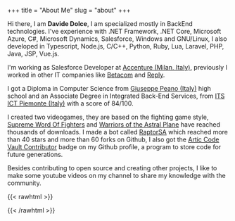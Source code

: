 +++
title = "About Me"
slug = "about"
+++

Hi there, I am **Davide Dolce**, I am specialized mostly in BackEnd technologies. I've experience with .NET Framework, .NET Core, Microsoft Azure, C#, Microsoft Dynamics, Salesforce, Windows and GNU/Linux, I  also developed in Typescript, Node.js, C/C++, Python, Ruby, Lua, Laravel, PHP, Java, JSP, Vue.js.

I'm working as Salesforce Developer at [Accenture (Milan, Italy)](https://www.accenture.com/us-en), previously I worked in other IT companies like [Betacom](https://www.betacom.it/) and [Reply](https://www.reply.com/).

I got a Diploma in Computer Science from [Giuseppe Peano (Italy)](http://iispeano.gov.it/) high school and an Associate Degree in Integrated Back-End Services, from [ITS ICT Piemonte (Italy)](http://www.its-ictpiemonte.it/) with a score of 84/100.

I created two videogames, they are based on the fighting game style, [Supreme Word Of Fighters](https://www.youtube.com/watch?v=ldaEnFMK7nY) and [Warriors of the Astral Plane](https://www.youtube.com/watch?v=Q_oFZxTJLio) have reached thousands of downloads. I made a bot called [RaptorSA](https://github.com/Cramenorn/RaptorSA) which reached more than 40 stars and more than 60 forks on Github, I also got the [Artic Code Vault Contributor](https://archiveprogram.github.com/arctic-vault/) badge on my Github profile, a program to store code for future generations.

Besides contributing to open source and creating other projects, I like to make some youtube videos on my channel to share my knowledge with the community.

{{< rawhtml >}}
  <script src="https://apis.google.com/js/platform.js"></script>
  <div class="g-ytsubscribe" data-channelid="UChBOmFUlCVeQa0P7mq5eDDQ" data-layout="full" data-count="default"></div>
{{< /rawhtml >}}